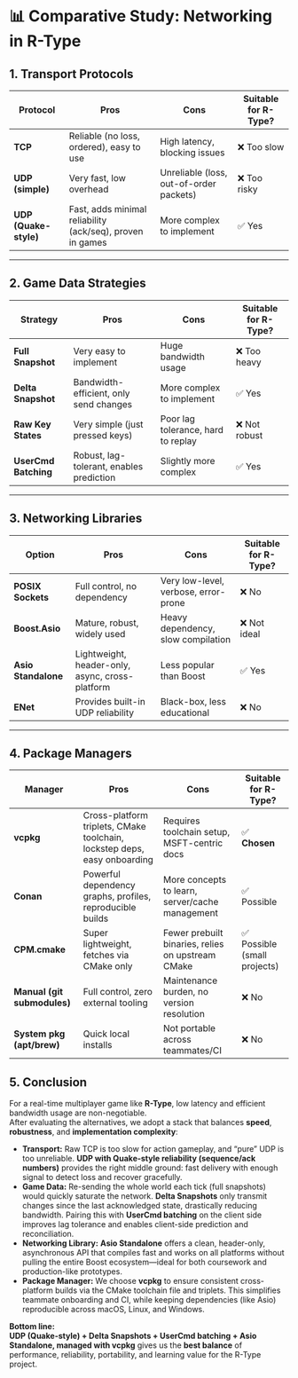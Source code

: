 # 📊 Comparative Study: Networking in R-Type

## 1. Transport Protocols

| Protocol          | Pros                                         | Cons                                        | Suitable for R-Type? |
|-------------------|----------------------------------------------|---------------------------------------------|-----------------------|
| **TCP**           | Reliable (no loss, ordered), easy to use     | High latency, blocking issues               | ❌ Too slow |
| **UDP (simple)**  | Very fast, low overhead                     | Unreliable (loss, out-of-order packets)     | ❌ Too risky |
| **UDP (Quake-style)** | Fast, adds minimal reliability (ack/seq), proven in games | More complex to implement | ✅ Yes |

---

## 2. Game Data Strategies

| Strategy              | Pros                                   | Cons                                  | Suitable for R-Type? |
|------------------------|----------------------------------------|---------------------------------------|-----------------------|
| **Full Snapshot**      | Very easy to implement                 | Huge bandwidth usage                   | ❌ Too heavy |
| **Delta Snapshot**     | Bandwidth-efficient, only send changes | More complex to implement              | ✅ Yes |
| **Raw Key States**     | Very simple (just pressed keys)        | Poor lag tolerance, hard to replay     | ❌ Not robust |
| **UserCmd Batching**   | Robust, lag-tolerant, enables prediction | Slightly more complex                  | ✅ Yes |

---

## 3. Networking Libraries

| Option             | Pros                                           | Cons                                | Suitable for R-Type? |
|--------------------|-----------------------------------------------|-------------------------------------|-----------------------|
| **POSIX Sockets**  | Full control, no dependency                   | Very low-level, verbose, error-prone | ❌ No |
| **Boost.Asio**     | Mature, robust, widely used                   | Heavy dependency, slow compilation   | ❌ Not ideal |
| **Asio Standalone**| Lightweight, header-only, async, cross-platform| Less popular than Boost              | ✅ Yes |
| **ENet**           | Provides built-in UDP reliability             | Black-box, less educational          | ❌ No |

---

## 4. Package Managers

| Manager          | Pros                                                                 | Cons                                                  | Suitable for R-Type? |
|------------------|----------------------------------------------------------------------|-------------------------------------------------------|-----------------------|
| **vcpkg**        | Cross-platform triplets, CMake toolchain, lockstep deps, easy onboarding | Requires toolchain setup, MSFT-centric docs           | ✅ **Chosen** |
| **Conan**        | Powerful dependency graphs, profiles, reproducible builds            | More concepts to learn, server/cache management       | ✅ Possible |
| **CPM.cmake**    | Super lightweight, fetches via CMake only                           | Fewer prebuilt binaries, relies on upstream CMake     | ✅ Possible (small projects) |
| **Manual (git submodules)** | Full control, zero external tooling                        | Maintenance burden, no version resolution             | ❌ No |
| **System pkg (apt/brew)** | Quick local installs                                        | Not portable across teammates/CI                      | ❌ No |


## 5. Conclusion

For a real-time multiplayer game like **R-Type**, low latency and efficient bandwidth usage are non-negotiable.  
After evaluating the alternatives, we adopt a stack that balances **speed**, **robustness**, and **implementation complexity**:

- **Transport:** Raw TCP is too slow for action gameplay, and “pure” UDP is too unreliable. **UDP with Quake-style reliability (sequence/ack numbers)** provides the right middle ground: fast delivery with enough signal to detect loss and recover gracefully.
- **Game Data:** Re-sending the whole world each tick (full snapshots) would quickly saturate the network. **Delta Snapshots** only transmit changes since the last acknowledged state, drastically reducing bandwidth. Pairing this with **UserCmd batching** on the client side improves lag tolerance and enables client-side prediction and reconciliation.
- **Networking Library:** **Asio Standalone** offers a clean, header-only, asynchronous API that compiles fast and works on all platforms without pulling the entire Boost ecosystem—ideal for both coursework and production-like prototypes.
- **Package Manager:** We choose **vcpkg** to ensure consistent cross-platform builds via the CMake toolchain file and triplets. This simplifies teammate onboarding and CI, while keeping dependencies (like Asio) reproducible across macOS, Linux, and Windows.

**Bottom line:**  
**UDP (Quake-style) + Delta Snapshots + UserCmd batching + Asio Standalone, managed with vcpkg** gives us the **best balance** of performance, reliability, portability, and learning value for the R-Type project.